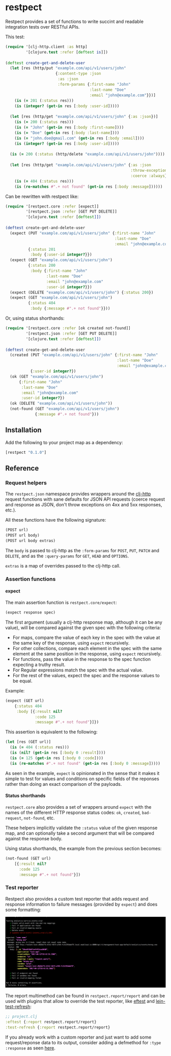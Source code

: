 # restpect

Restpect provides a set of functions to write succint and readable
integration tests over RESTful APIs.

This test:

```clojure
(require '[clj-http.client :as http]
         '[clojure.test :refer [deftest is]])

(deftest create-get-and-delete-user
  (let [res (http/put "example.com/api/v1/users/john"
                      {:content-type :json
                       :as :json
                       :form-params {:first-name "John"
                                     :last-name "Doe"
                                     :email "john@example.com"}})]
    (is (= 201 (:status res)))
    (is (integer? (get-in res [:body :user-id]))))

  (let [res (http/get "example.com/api/v1/users/john" {:as :json})]
    (is (= 200 (:status res)))
    (is (= "John" (get-in res [:body :first-name])))
    (is (= "Doe" (get-in res [:body :last-name])))
    (is (= "john.doe@gmail.com" (get-in res [:body :email])))
    (is (integer? (get-in res [:body :user-id]))))

  (is (= 200 (:status (http/delete "example.com/api/v1/users/john"))))

  (let [res (http/get "example.com/api/v1/users/john" {:as :json
                                                       :throw-exceptions false
                                                       :coerce :always})]
    (is (= 404 (:status res)))
    (is (re-matches #".+ not found" (get-in res [:body :message])))))
```

Can be rewritten with restpect like:

``` clojure
(require '[restpect.core :refer [expect]]
         '[restpect.json :refer [GET PUT DELETE]]
         '[clojure.test :refer [deftest]])

(deftest create-get-and-delete-user
  (expect (PUT "example.com/api/v1/users/john" {:first-name "John"
                                                :last-name "Doe"
                                                :email "john@example.com"})
          {:status 201
           :body {:user-id integer?}})
  (expect (GET "example.com/api/v1/users/john")
          {:status 200
           :body {:first-name "John"
                  :last-name "Doe"
                  :email "john@example.com"
                  :user-id integer?}})
  (expect (DELETE "example.com/api/v1/users/john") {:status 200})
  (expect (GET "example.com/api/v1/users/john")
          {:status 404
           :body {:message #".+ not found"}}))
```

Or, using status shorthands:

``` clojure
(require '[restpect.core :refer [ok created not-found]]
         '[restpect.json :refer [GET PUT DELETE]]
         '[clojure.test :refer [deftest]])

(deftest create-get-and-delete-user
  (created (PUT "example.com/api/v1/users/john" {:first-name "John"
                                                 :last-name "Doe"
                                                 :email "john@example.com"})
           {:user-id integer?})
  (ok (GET "example.com/api/v1/users/john")
      {:first-name "John"
       :last-name "Doe"
       :email "john@example.com"
       :user-id integer?})
  (ok (DELETE "example.com/api/v1/users/john"))
  (not-found (GET "example.com/api/v1/users/john")
             {:message #".+ not found"}))
```

## Installation

Add the following to your project map as a dependency:

```clojure
[restpect "0.1.0"]
```

## Reference
### Request helpers
The `restpect.json` namespace provides wrappers around the [clj-http](https://github.com/dakrone/clj-http)
request functions with sane defaults for JSON API requests (coerce request and
response as JSON, don't throw exceptions on 4xx and 5xx responses, etc.).

All these functions have the following signature:

``` clojure
(POST url)
(POST url body)
(POST url body extras)
```

The `body` is passed to clj-http as the `:form-params` for `POST`, `PUT`, `PATCH`
and `DELETE`, and as the `:query-params` for `GET`, `HEAD` and `OPTIONS`.

`extras` is a map of overrides passed to the clj-http call.

### Assertion functions

#### expect
The main assertion function is `restpect.core/expect`:

``` clojure
(expect response spec)
```

The first argument (usually a clj-http response map, although it can be
any value), will be compared against the given spec with the following criteria:

* For maps, compare the value of each key in the spec with the value at the same key
of the response, using `expect` recursively.
* For other collections, compare each element in the spec with the same element at the
same position in the response, using `expect` recursively.
* For functions, pass the value in the response to the spec function expecting a
truthy result.
* For Regular expressions match the spec with the actual value.
* For the rest of the values, expect the spec and the response values to be equal.

Example:

``` clojure
(expect (GET url)
    {:status 404
     :body [{:result nil?
             :code 125
             :message #".+ not found"}]})
```

This assertion is equivalent to the following:

``` clojure
(let [res (GET url)]
  (is (= 404 (:status res)))
  (is (nil? (get-in res [:body 0 :result])))
  (is (= 125 (get-in res [:body 0 :code])))
  (is (re-matches #".+ not found" (get-in res [:body 0 :message]))))
```

As seen in the example, `expect` is opinionated in the sense that it makes it
simple to test for values and conditions on specific fields of the reponses
rather than doing an exact comparison of the payloads.

#### Status shorthands
`restpect.core` also provides a set of wrappers around `expect` with the
names of the different HTTP response status codes: `ok`, `created`, `bad-request`,
`not-found`, etc.

These helpers implicitly validate the `:status` value of the given response map,
and can optionally take a second argument that will be compared against the
response body.

Using status shorthands, the example from the previous section becomes:

``` clojure
(not-found (GET url)
    [{:result nil?
      :code 125
      :message #".+ not found"}])
```

### Test reporter

Restpect also provides a custom test reporter that adds request and response
information to failure messages (provided by `expect`) and does some formatting:

![example report](report.png)

The report multimethod can be found in `restpect.report/report` and can be used
with plugins that allow to override the test reporter, like 
[eftest](https://github.com/weavejester/eftest)
and [lein-test-refresh](https://github.com/jakemcc/lein-test-refresh):

``` clojure
;; project.clj
:eftest {:report restpect.report/report}
:test-refresh {:report restpect.report/report}
```

If you already work with a custom reporter and just want to add some
request/reponse data to its output, consider adding a defmethod for
`:type :response` as seen [here](https://github.com/facundoolano/restpect/blob/master/src/restpect/report.clj#L89).
